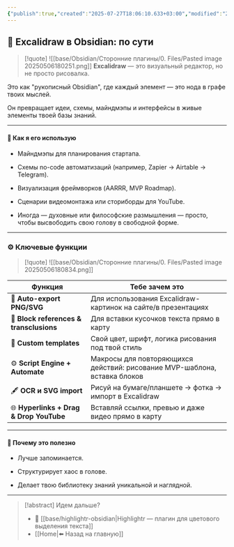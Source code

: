 ```yaml
---
{"publish":true,"created":"2025-07-27T18:06:10.633+03:00","modified":"2025-08-02T13:22:56.898+03:00","cssclasses":""}
---
```


## 🔧 Excalidraw в Obsidian: по сути

>[!quote] ![[base/Obsidian/Сторонние плагины/0. Files/Pasted image 20250506180251.png]]
**Excalidraw** — это визуальный редактор, но не просто рисовалка. 

Это как "рукописный Obsidian", где каждый элемент — это нода в графе твоих мыслей. 

Он превращает идеи, схемы, майндмэпы и интерфейсы в живые элементы твоей базы знаний.

---

#### 🧠 Как я его использую

- Майндмэпы для планирования стартапа.
    
- Схемы no-code автоматизаций (например, Zapier → Airtable → Telegram).
    
- Визуализация фреймворков (AARRR, MVP Roadmap).
    
- Сценарии видеомонтажа или сториборды для YouTube.
    
- Иногда — духовные или философские размышления — просто, чтобы высвободить свою голову в свободной форме.
---

### ⚙️ Ключевые функции

>[!quote] ![[base/Obsidian/Сторонние плагины/0. Files/Pasted image 20250506180834.png]]

| Функция                                 | Тебе зачем это                                                            |
| --------------------------------------- | ------------------------------------------------------------------------- |
| 📌 **Auto-export PNG/SVG**              | Для использования Excalidraw-картинок на сайте/в презентациях             |
| 🧠 **Block references & transclusions** | Для вставки кусочков текста прямо в карту                                 |
| 🎨 **Custom templates**                 | Свой цвет, шрифт, логика рисования под твой стиль                         |
| ⚙️ **Script Engine + Automate**         | Макросы для повторяющихся действий: рисование MVP-шаблона, вставка блоков |
| 🖋️ **OCR и SVG import**                | Рисуй на бумаге/планшете → фотка → импорт в Excalidraw                    |
| 🌐 **Hyperlinks + Drag & Drop YouTube** | Вставляй ссылки, превью и даже видео прямо в карту                        |

---

#### 🧠 Почему это полезно

- Лучше запоминается.
    
- Структурирует хаос в голове.
    
- Делает твою библиотеку знаний уникальной и наглядной.

---
> [!abstract] Идем дальше?
> - 🧠 [[base/highlightr-obsidian\|Highlightr — плагин для цветового выделения текста]]
> - [[Home\|⬅️ Назад на главную]]

